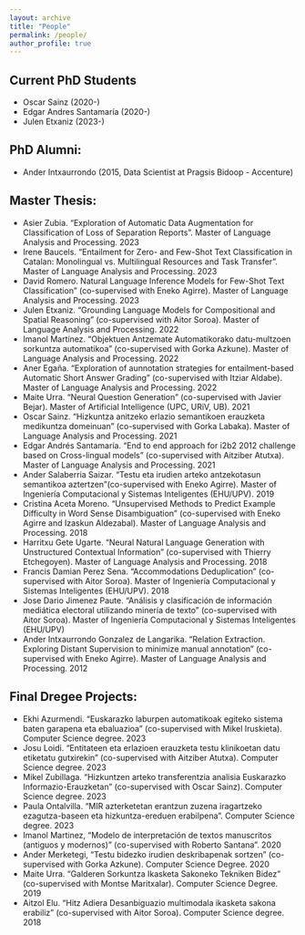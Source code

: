 ```yaml
---
layout: archive
title: "People"
permalink: /people/
author_profile: true
---
```


## Current PhD Students
- Oscar Sainz (2020-)
- Edgar Andres Santamaría (2020-)
- Julen Etxaniz (2023-)

## PhD Alumni:
- Ander Intxaurrondo (2015, Data Scientist at Pragsis Bidoop - Accenture)

## Master Thesis: 
- Asier Zubia. “Exploration of Automatic Data Augmentation for Classification of Loss of Separation Reports”. Master of Language Analysis and Processing. 2023
- Irene Baucels. “Entailment for Zero- and Few-Shot Text Classification in Catalan: Monolingual vs. Multilingual Resources and Task Transfer”. Master of Language Analysis and Processing. 2023
- David Romero. Natural Language Inference Models for Few-Shot Text Classification” (co-supervised with Eneko Agirre). Master of Language Analysis and Processing. 2023
- Julen Etxaniz. “Grounding Language Models for Compositional and Spatial Reasoning” (co-supervised with Aitor Soroa). Master of Language Analysis and Processing. 2022
- Imanol Martínez. “Objektuen Antzemate Automatikorako datu-multzoen sorkuntza automatikoa” (co-supervised with Gorka Azkune). Master of Language Analysis and Processing. 2022
- Aner Egaña. “Exploration of aunnotation strategies for entailment-based Automatic Short Answer Grading” (co-supervised with Itziar Aldabe). Master of Language Analysis and Processing. 2022
- Maite Urra. “Neural Question Generation” (co-supervised with Javier Bejar). Master of Artificial Intelligence (UPC, URiV, UB). 2021
- Oscar Sainz. “Hizkuntza anitzeko erlazio semantikoen erauzketa medikuntza domeinuan” (co-supervised with Gorka Labaka). Master of Language Analysis and Processing. 2021
- Edgar Andrés Santamaría. “End to end approach for i2b2 2012 challenge based on Cross-lingual models” (co-supervised with Aitziber Atutxa). Master of Language Analysis and Processing. 2021
- Ander Salaberria Saizar. “Testu eta irudien arteko antzekotasun semantikoa aztertzen”(co-supervised with Eneko Agirre). Master of Ingeniería Computacional y Sistemas Inteligentes (EHU/UPV). 2019
- Cristina Aceta Moreno. “Unsupervised Methods to Predict Example Difficulty in Word Sense Disambiguation” (co-supervised with Eneko Agirre and Izaskun Aldezabal). Master of Language Analysis and Processing. 2018
- Harritxu Gete Ugarte. “Neural Natural Language Generation with Unstructured Contextual Information” (co-supervised with Thierry Etchegoyen). Master of Language Analysis and Processing. 2018
- Francis Damian Perez Sena. “Accommodations Deduplication” (co-supervised with Aitor Soroa). Master of Ingeniería Computacional y Sistemas Inteligentes (EHU/UPV). 2018
- Jose Dario Jimenez Paute. “Análisis y clasificación de información mediática electoral utilizando minería de texto” (co-supervised with Aitor Soroa). Master of Ingeniería Computacional y Sistemas Inteligentes (EHU/UPV)
- Ander Intxaurrondo Gonzalez de Langarika. “Relation Extraction. Exploring Distant Supervision to minimize manual annotation” (co-supervised with Eneko Agirre). Master of Language Analysis and Processing. 2012

## Final Dregee Projects:
- Ekhi Azurmendi. “Euskarazko laburpen automatikoak egiteko sistema baten garapena eta ebaluazioa” (co-supervised with Mikel Iruskieta). Computer Science degree. 2023
- Josu Loidi. “Entitateen eta erlazioen erauzketa testu klinikoetan datu etiketatu gutxirekin” (co-supervised with Aitziber Atutxa). Computer Science degree. 2023
- Mikel Zubillaga. “Hizkuntzen arteko transferentzia analisia Euskarazko Informazio-Erauzketan” (co-supervised with Oscar Sainz). Computer Science degree. 2023
- Paula Ontalvilla. “MIR azterketetan erantzun zuzena iragartzeko ezagutza-baseen eta hizkuntza-ereduen erabilpena”. Computer Science degree. 2023
- Imanol Martinez, “Modelo de interpretación de textos manuscritos (antiguos y modernos)” (co-supervised with Roberto Santana”. 2020
- Ander Merketegi, “Testu bidezko irudien deskribapenak sortzen” (co-supervised with Gorka Azkune). Computer Science Degree. 2020
- Maite Urra. “Galderen Sorkuntza Ikasketa Sakoneko Tekniken Bidez” (co-supervised with Montse Maritxalar). Computer Science Degree. 2019
- Aitzol Elu. “Hitz Adiera Desanbiguazio multimodala ikasketa sakona erabiliz” (co-supervised with Aitor Soroa). Computer Science degree. 2018
